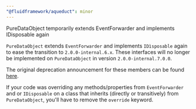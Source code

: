 ```yaml
---
"@fluidframework/aqueduct": minor
---
```


PureDataObject temporarily extends EventForwarder and implements IDisposable again

`PureDataObject` extends `EventForwarder` and implements `IDìsposable` again to ease the transition to `2.0.0-internal.6.x`.
These interfaces will no longer be implemented on `PureDataObject` in version `2.0.0-internal.7.0.0`.

The original deprecation announcement for these members can be found [here](https://github.com/microsoft/FluidFramework/releases/tag/client_v2.0.0-internal.5.2.0).

If your code was overriding any methods/properties from `EventForwarder` and or `IDisposable` on a class that inherits
(directly or transitively) from `PureDataObject`, you'll have to remove the `override` keyword.
